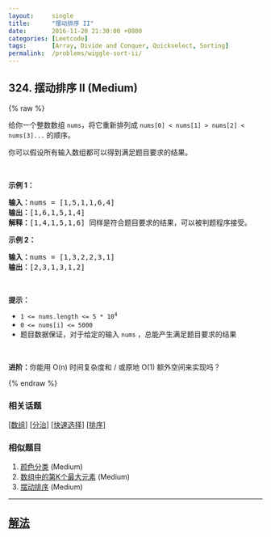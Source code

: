 ```yaml
---
layout:     single
title:      "摆动排序 II"
date:       2016-11-20 21:30:00 +0800
categories: [Leetcode]
tags:       [Array, Divide and Conquer, Quickselect, Sorting]
permalink:  /problems/wiggle-sort-ii/
---
```


## 324. 摆动排序 II (Medium)

{% raw %}

<p>给你一个整数数组 <code>nums</code>，将它重新排列成 <code>nums[0] < nums[1] > nums[2] < nums[3]...</code> 的顺序。</p>

<p>你可以假设所有输入数组都可以得到满足题目要求的结果。</p>

<p> </p>

<p><strong>示例 1：</strong></p>

<pre>
<strong>输入：</strong>nums = [1,5,1,1,6,4]
<strong>输出：</strong>[1,6,1,5,1,4]
<strong>解释：</strong>[1,4,1,5,1,6] 同样是符合题目要求的结果，可以被判题程序接受。
</pre>

<p><strong>示例 2：</strong></p>

<pre>
<strong>输入：</strong>nums = [1,3,2,2,3,1]
<strong>输出：</strong>[2,3,1,3,1,2]
</pre>

<p> </p>

<p><strong>提示：</strong></p>

<ul>
	<li><code>1 <= nums.length <= 5 * 10<sup>4</sup></code></li>
	<li><code>0 <= nums[i] <= 5000</code></li>
	<li>题目数据保证，对于给定的输入 <code>nums</code> ，总能产生满足题目要求的结果</li>
</ul>

<p> </p>

<p><strong>进阶：</strong>你能用 O(n) 时间复杂度和 / 或原地 O(1) 额外空间来实现吗？</p>

{% endraw %}

### 相关话题
  [[数组](https://github.com/awesee/leetcode/tree/main/tag/array/README.md)]
  [[分治](https://github.com/awesee/leetcode/tree/main/tag/divide-and-conquer/README.md)]
  [[快速选择](https://github.com/awesee/leetcode/tree/main/tag/quickselect/README.md)]
  [[排序](https://github.com/awesee/leetcode/tree/main/tag/sorting/README.md)]

### 相似题目
  1. [颜色分类](/problems/sort-colors) (Medium)
  1. [数组中的第K个最大元素](/problems/kth-largest-element-in-an-array) (Medium)
  1. [摆动排序](/problems/wiggle-sort) (Medium)

---

## [解法](https://github.com/awesee/leetcode/tree/main/problems/wiggle-sort-ii)
